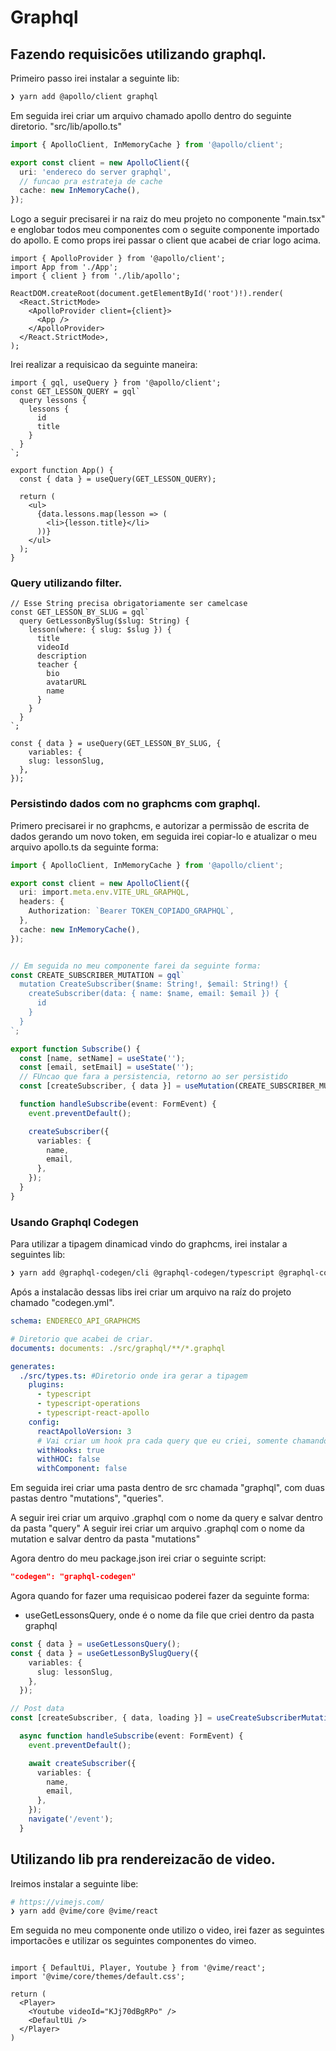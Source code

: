 # Graphql

## Fazendo requisicões utilizando graphql.

Primeiro passo irei instalar a seguinte lib:

```bash
❯ yarn add @apollo/client graphql
```

Em seguida irei criar um arquivo chamado apollo dentro do seguinte diretorio. "src/lib/apollo.ts"

```ts
import { ApolloClient, InMemoryCache } from '@apollo/client';

export const client = new ApolloClient({
  uri: 'endereco do server graphql',
  // funcao pra estrateja de cache
  cache: new InMemoryCache(),
});
```

Logo a seguir precisarei ir na raiz do meu projeto no componente "main.tsx" e englobar todos meu componentes com o seguite componente importado do apollo. E como props irei passar o client que acabei de criar logo acima.

```tsx
import { ApolloProvider } from '@apollo/client';
import App from './App';
import { client } from './lib/apollo';

ReactDOM.createRoot(document.getElementById('root')!).render(
  <React.StrictMode>
    <ApolloProvider client={client}>
      <App />
    </ApolloProvider>
  </React.StrictMode>,
);
```

Irei realizar a requisicao da seguinte maneira:

```tsx
import { gql, useQuery } from '@apollo/client';
const GET_LESSON_QUERY = gql`
  query lessons {
    lessons {
      id
      title
    }
  }
`;

export function App() {
  const { data } = useQuery(GET_LESSON_QUERY);

  return (
    <ul>
      {data.lessons.map(lesson => (
        <li>{lesson.title}</li>
      ))}
    </ul>
  );
}
```

### Query utilizando filter.

```tsx
// Esse String precisa obrigatoriamente ser camelcase
const GET_LESSON_BY_SLUG = gql`
  query GetLessonBySlug($slug: String) {
    lesson(where: { slug: $slug }) {
      title
      videoId
      description
      teacher {
        bio
        avatarURL
        name
      }
    }
  }
`;

const { data } = useQuery(GET_LESSON_BY_SLUG, {
    variables: {
    slug: lessonSlug,
  },
});
```

### Persistindo dados com no graphcms com graphql.

Primero precisarei ir no graphcms, e autorizar a permissão de escrita de dados gerando um novo token, em seguida irei copiar-lo e atualizar o meu arquivo apollo.ts da seguinte forma:

```ts
import { ApolloClient, InMemoryCache } from '@apollo/client';

export const client = new ApolloClient({
  uri: import.meta.env.VITE_URL_GRAPHQL,
  headers: {
    Authorization: `Bearer TOKEN_COPIADO_GRAPHQL`,
  },
  cache: new InMemoryCache(),
});


// Em seguida no meu componente farei da seguinte forma:
const CREATE_SUBSCRIBER_MUTATION = gql`
  mutation CreateSubscriber($name: String!, $email: String!) {
    createSubscriber(data: { name: $name, email: $email }) {
      id
    }
  }
`;

export function Subscribe() {
  const [name, setName] = useState('');
  const [email, setEmail] = useState('');
  // FUncao que fara a persistencia, retorno ao ser persistido
  const [createSubscriber, { data }] = useMutation(CREATE_SUBSCRIBER_MUTATION);

  function handleSubscribe(event: FormEvent) {
    event.preventDefault();

    createSubscriber({
      variables: {
        name,
        email,
      },
    });
  }
}

```

### Usando Graphql Codegen

Para utilizar a tipagem dinamicad vindo do graphcms, irei instalar a seguintes lib:

```bash
❯ yarn add @graphql-codegen/cli @graphql-codegen/typescript @graphql-codegen/typescript-operations @graphql-codegen/typescript-react-apollo -D
```
Após a instalacão dessas libs irei criar um arquivo na raíz do projeto chamado "codegen.yml".

```yml
schema: ENDERECO_API_GRAPHCMS

# Diretorio que acabei de criar.
documents: documents: ./src/graphql/**/*.graphql

generates:
  ./src/types.ts: #Diretorio onde ira gerar a tipagem
    plugins:
      - typescript
      - typescript-operations
      - typescript-react-apollo
    config:
      reactApolloVersion: 3
      # Vai criar um hook pra cada query que eu criei, somente chamando essa funcao teremos a query executada
      withHooks: true
      withHOC: false
      withComponent: false
```

Em seguida irei criar uma pasta dentro de src chamada "graphql", com duas pastas dentro "mutations", "queries".

A seguir irei criar um arquivo .graphql com o nome da query e salvar dentro da pasta "query"
A seguir irei criar um arquivo .graphql com o nome da mutation e salvar dentro da pasta "mutations"

Agora dentro do meu package.json irei criar o seguinte script:

```json
"codegen": "graphql-codegen"
```

Agora quando for fazer uma requisicao poderei fazer da seguinte forma:
 - useGetLessonsQuery, onde é o nome da file que criei dentro da pasta graphql
```ts
const { data } = useGetLessonsQuery();
const { data } = useGetLessonBySlugQuery({
    variables: {
      slug: lessonSlug,
    },
  });

// Post data
const [createSubscriber, { data, loading }] = useCreateSubscriberMutation();

  async function handleSubscribe(event: FormEvent) {
    event.preventDefault();

    await createSubscriber({
      variables: {
        name,
        email,
      },
    });
    navigate('/event');
  }

```

## Utilizando lib pra rendereizacão de video.

Ireimos instalar a seguinte libe:

```bash
# https://vimejs.com/
❯ yarn add @vime/core @vime/react
```

Em seguida no meu componente onde utilizo o video, irei fazer as seguintes importacões e utilizar os seguintes componentes do vimeo.

```tsx

import { DefaultUi, Player, Youtube } from '@vime/react';
import '@vime/core/themes/default.css';

return (
  <Player>
    <Youtube videoId="KJj70dBgRPo" />
    <DefaultUi />
  </Player>
)

```
